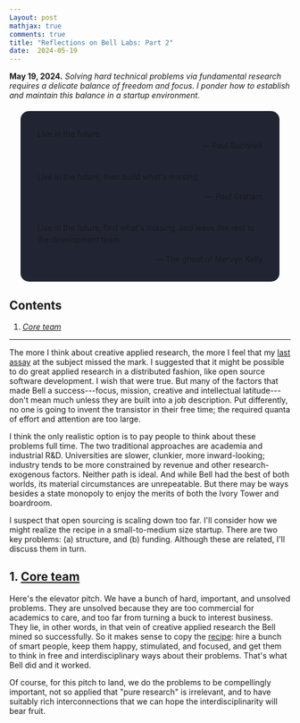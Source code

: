 ```yaml
---
Layout: post
mathjax: true
comments: true
title: "Reflections on Bell Labs: Part 2"
date:  2024-05-19
---
```


**May 19, 2024.** *Solving hard technical problems via fundamental
  research requires a delicate balance of freedom and focus. I ponder how to
  establish and maintain this balance in a startup environment.*

<div style="background-color: #212433 ; padding: 30px; margin: 20px; border: 0px solid
grey; line-height:1.5; border-radius: 15px">
Live in the future.
<br>

<div style="text-align: right">— Paul Buchheit</div>
<br>

Live in the future, then build what's missing.
<br>

<div style="text-align: right">— Paul Graham</div>
<br>

Live in the future, find what's missing, and leave the rest to
the development team.
<br>

<div style="text-align: right">— The ghost of Mervyn Kelly</div>
</div>

## Contents <a id="toc" name="toc"></a>

1. <a href="#sec-1"><i>Core team</i></a>

---

The more I think about creative applied research, the more I feel that
my <a href="https://heptar.ch/rbl1/">last assay</a> at the subject
missed the mark.
I suggested that it might be possible to do great applied research in a
distributed fashion, like open source software development. I wish
that were true.
But many of the factors that made Bell a success---focus, mission,
creative and intellectual latitude---don't mean much unless they are
built into a job description.
Put differently, no one is going to invent the transistor in their
free time; the required quanta of effort and attention are too large.

I think the only realistic option is to pay people to think about
these problems full time.
The two traditional approaches are academia and industrial
R&D. Universities are slower, clunkier, more inward-looking; industry
tends to be more constrained by revenue and other research-exogenous factors.
Neither path is ideal.
And while Bell had the best of both worlds, its material circumstances are
unrepeatable. But there may be ways besides a state monopoly to enjoy
the merits of both the Ivory Tower and boardroom.

I suspect that open sourcing is scaling down too far. I'll consider
how we might realize the recipe in a small-to-medium size
startup. There are two key problems: (a) structure, and (b)
funding. Although these are related, I'll discuss them in turn.

## 1. <a href="#toc">Core team</a><a id="sec-1" name="sec-1"></a>

Here's the elevator pitch. We have a bunch of hard, important, and unsolved
problems. They are unsolved because they are too commercial for
academics to care, and too far from turning a buck to
interest business. They lie, in other words, in that vein of creative applied
research the Bell mined so successfully.
So it makes sense to copy the <a href="https://heptar.ch/rbl1/#sec-1-5">recipe</a>:
hire a bunch of smart people, keep them happy, stimulated, and
focused, and get them to think in free and interdisciplinary
ways about their problems.
That's what Bell did and it worked.

Of course, for this pitch to land, we do the problems to be
compellingly important, not so applied that "pure research" is
irrelevant, and to have suitably rich interconnections that we can
hope the interdisciplinarity will bear fruit.

